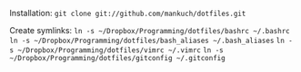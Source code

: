 Installation:
`git clone git://github.com/mankuch/dotfiles.git`

Create symlinks:
`ln -s ~/Dropbox/Programming/dotfiles/bashrc ~/.bashrc`
`ln -s ~/Dropbox/Programming/dotfiles/bash_aliases ~/.bash_aliases`
`ln -s ~/Dropbox/Programming/dotfiles/vimrc ~/.vimrc`
`ln -s ~/Dropbox/Programming/dotfiles/gitconfig ~/.gitconfig`
